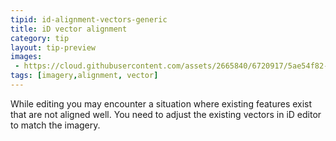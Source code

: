 ```yaml
---
tipid: id-alignment-vectors-generic
title: iD vector alignment
category: tip
layout: tip-preview
images: 
 - https://cloud.githubusercontent.com/assets/2665840/6720917/5ae54f82-cd9e-11e4-955f-16de6bf61ec7.gif
tags: [imagery,alignment, vector]
---
```


While editing you may encounter a situation where existing features exist that are not aligned well. You need to adjust the existing vectors in iD editor to match the imagery.
